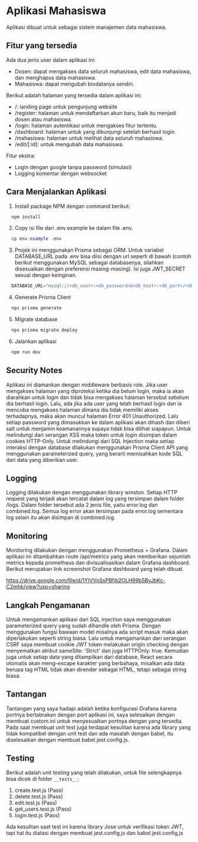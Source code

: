 # Aplikasi Mahasiswa

Aplikasi dibuat untuk sebagai sistem manajemen data mahasiswa.

## Fitur yang tersedia

Ada dua jenis user dalam aplikasi ini:

- Dosen: dapat mengakses data seluruh mahasiswa, edit data mahasiswa, dan menghapus data mahasiswa.
- Mahasiswa: dapat mengubah biodatanya sendiri.

Berikut adalah halaman yang tersedia dalam aplikasi ini:

- /: landing page untuk pengunjung website
- /register: halaman untuk mendaftarkan akun baru, baik itu menjadi dosen atau mahasiswa.
- /login: halaman autentikasi untuk mengakses fitur tertentu.
- /dashboard: halaman untuk yang dikunjungi setelah berhasil login.
- /mahasiswa: halaman untuk melihat data seluruh mahasiswa.
- /edit/[:id]: untuk mengubah data mahasiswa.

Fitur ekstra:

- Login dengan google tanpa password (simulasi)
- Logging komentar dengan websocket

## Cara Menjalankan Aplikasi

1. Install package NPM dengan command berikut:

 ```powershell
   npm install
```

2. Copy isi file dari .env.example ke dalam file .env.

 ```powershell
   cp env.example .env
```

3. Projek ini menggunakan Prisma sebagai ORM. Untuk variabel DATABASE_URL pada .env bisa diisi dengan url seperti di bawah (contoh berikut menggunakan MySQL sebagai databasenya, silahkan disesuaikan dengan preferensi masing-masing). Isi juga JWT_SECRET sesuai dengan keinginan.

 ```powershell
   DATABASE_URL="mysql://<db_user>:<db_password>@<db_host>:<db_port>/<db_name>"
```

4. Generate Prisma Client

 ```powershell
   npx prisma generate
```

5. Migrate database

 ```powershell
   npx prisma migrate deploy
```

6. Jalankan aplikasi

 ```powershell
   npm run dev
```

## Security Notes

Aplikasi ini diamankan dengan middleware berbasis role. Jika user mengakses halaman yang diproteksi ketika dia belum login, maka ia akan diarahkan untuk login dan tidak bisa mengakses halaman tersebut sebelum dia berhasil login. Lalu, ada jika ada user yang telah berhasil login dan ia mencoba mengakses halaman dimana dia tidak memiliki akses terhadapnya, maka akan muncul halaman Error 401 Unauthorized. Lalu setiap password yang dimasukkan ke dalam aplikasi akan dihash dan diberi salt untuk menjamin keamanannya supaya tidak bisa dilihat siapapun. Untuk melindungi dari serangan XSS maka token untuk login disimpan dalam cookies HTTP-Only. Untuk melindungi dari SQL Injection maka setiap interaksi dengan database dilakukan menggunakan Prisma Client API yang menggunakan parameterized query, yang berarti memisahkan kode SQL dari data yang diberikan user.

## Logging

Logging dilakukan dengan menggunakan library winston. Setiap HTTP request yang terjadi akan tercatat dalam log yang tersimpan dalam folder /logs. Dalam folder tersebut ada 2 jenis file, yaitu error.log dan combined.log. Semua log error akan tersimpan pada error.log sementara log selain itu akan disimpan di combined.log.

## Monitoring

Monitoring dilakukan dengan menggunakan Prometheus + Grafana. Dalam aplikasi ini ditambahkan route /api/metrics yang akan memberikan sejumlah metrics kepada prometheus dan divisualisasikan dalam Grafana dashboard. Berikut merupakan link screenshot Grafana dashboard yang telah dibuat.

https://drive.google.com/file/d/1YIVVoSsPBfib2OLH99b5BvJbKc-C2mhk/view?usp=sharing

## Langkah Pengamanan

Untuk mengamankan aplikasi dari SQL injection saya menggunakan parameterized query yang sudah dihandle oleh Prisma. Dengan menggunakan fungsi bawaan model misalnya ada script masuk maka akan diperlakukan seperti string biasa. Lalu untuk mengamankan dari serangan CSRF saya membuat cookie JWT token melakukan origin checking dengan menyematkan atribut sameSite: 'Strict' dan juga HTTPOnly: true. Kemudian juga untuk setiap data yang ditampilkan dari database, React secara otomatis akan meng-escape karakter yang berbahaya, misalkan ada data berupa tag HTML tidak akan dirender sebagai HTML, tetapi sebagai string biasa.

## Tantangan

Tantangan yang saya hadapi adalah ketika konfigurasi Grafana karena portnya bertabrakan dengan port aplikasi ini, saya selesaikan dengan membuat custom.ini untuk menyesuaikan portnya dengan yang tersedia. Pada saat membuat unit test juga terdapat kesulitan karena ada library yang tidak kompatibel dengan unit test dan ada masalah dengan babel, itu diselesaikan dengan membuat babel.jest.config.js.

## Testing

Berikut adalah unit testing yang telah dilakukan, untuk file selengkapnya bisa dicek di folder `__tests__`:

1. create.test.js (Pass)
2. delete.test.js (Pass)
3. edit.test.js (Pass)
4. get_users.test.js (Pass)
5. login.test.js (Pass)

Ada kesulitan saat test ini karena library Jose untuk verifikasi token JWT, tapi hal itu diatasi dengan membuat jest.config.js dan babel.jest.config.js